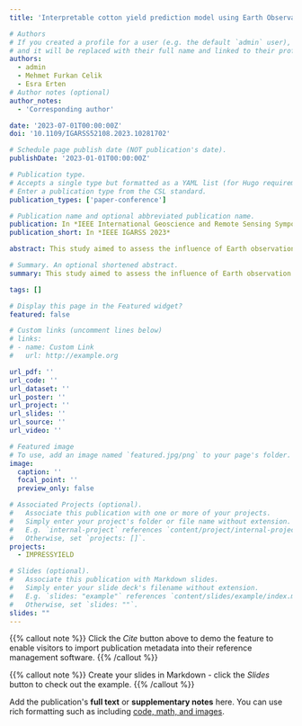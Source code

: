 ```yaml
---
title: 'Interpretable cotton yield prediction model using Earth Observation time series'

# Authors
# If you created a profile for a user (e.g. the default `admin` user), write the username (folder name) here
# and it will be replaced with their full name and linked to their profile.
authors:
  - admin
  - Mehmet Furkan Celik
  - Esra Erten
# Author notes (optional)
author_notes:
  - 'Corresponding author'

date: '2023-07-01T00:00:00Z'
doi: '10.1109/IGARSS52108.2023.10281702'

# Schedule page publish date (NOT publication's date).
publishDate: '2023-01-01T00:00:00Z'

# Publication type.
# Accepts a single type but formatted as a YAML list (for Hugo requirements).
# Enter a publication type from the CSL standard.
publication_types: ['paper-conference']

# Publication name and optional abbreviated publication name.
publication: In *IEEE International Geoscience and Remote Sensing Symposium 2023*
publication_short: In *IEEE IGARSS 2023*

abstract: This study aimed to assess the influence of Earth observation (EO) time series data, specifically soil properties, climate variables, and Enhanced Vegetation Index, on predicting cotton yield using an explainable artificial intelligence model. By utilizing statistical yield data acquired at the commune level in Turkey between 2019-2021, we developed a model for predicting cotton yield. The model employed the Long Short-Term Memory (LSTM) architecture and incorporated the SHapley Additive exPlanations (SHAP) method as a post-hoc method to explain how EO features impact the cotton yield and to interpret the relationship between these features and the variations in yield data.

# Summary. An optional shortened abstract.
summary: This study aimed to assess the influence of Earth observation (EO) time series data, specifically soil properties, climate variables, and Enhanced Vegetation Index, on predicting cotton yield using an explainable artificial intelligence model in Turkey.

tags: []

# Display this page in the Featured widget?
featured: false

# Custom links (uncomment lines below)
# links:
# - name: Custom Link
#   url: http://example.org

url_pdf: ''
url_code: ''
url_dataset: ''
url_poster: ''
url_project: ''
url_slides: ''
url_source: ''
url_video: ''

# Featured image
# To use, add an image named `featured.jpg/png` to your page's folder.
image:
  caption: ''
  focal_point: ''
  preview_only: false

# Associated Projects (optional).
#   Associate this publication with one or more of your projects.
#   Simply enter your project's folder or file name without extension.
#   E.g. `internal-project` references `content/project/internal-project/index.md`.
#   Otherwise, set `projects: []`.
projects:
  - IMPRESSYIELD

# Slides (optional).
#   Associate this publication with Markdown slides.
#   Simply enter your slide deck's filename without extension.
#   E.g. `slides: "example"` references `content/slides/example/index.md`.
#   Otherwise, set `slides: ""`.
slides: ""
---
```


{{% callout note %}}
Click the _Cite_ button above to demo the feature to enable visitors to import publication metadata into their reference management software.
{{% /callout %}}

{{% callout note %}}
Create your slides in Markdown - click the _Slides_ button to check out the example.
{{% /callout %}}

Add the publication's **full text** or **supplementary notes** here. You can use rich formatting such as including [code, math, and images](https://docs.hugoblox.com/content/writing-markdown-latex/).
